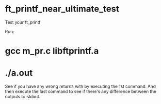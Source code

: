# ft_printf_near_ultimate_test
Test your ft_printf

Run:
# gcc m_pr.c libftprintf.a
# ./a.out

See if you have any wrong returns with by executing the 1st command.
And then execute the last command to see if there's any difference between the outputs to stdout.
